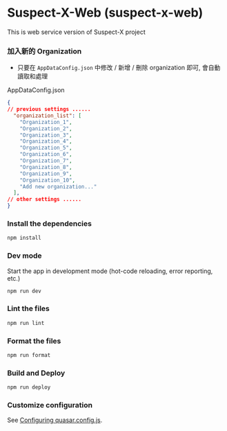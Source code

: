 # Suspect-X-Web (suspect-x-web)

This is web service version of Suspect-X project

### 加入新的 Organization

* 只要在 `AppDataConfig.json` 中修改 / 新增 / 刪除 organization 即可, 會自動讀取和處理

AppDataConfig.json

```json
{
// previous settings ......
  "organization_list": [
    "Organization_1",
    "Organization_2",
    "Organization_3",
    "Organization_4",
    "Organization_5",
    "Organization_6",
    "Organization_7",
    "Organization_8",
    "Organization_9",
    "Organization_10",
    "Add new organization..."
  ],
// other settings ......
}

```


### Install the dependencies

```bash
npm install
```

### Dev mode
Start the app in development mode (hot-code reloading, error reporting, etc.)

```bash
npm run dev
```

### Lint the files

```bash
npm run lint
```

### Format the files

```bash
npm run format
```

### Build and Deploy

```bash
npm run deploy
```

### Customize configuration

See [Configuring quasar.config.js](https://v2.quasar.dev/quasar-cli-webpack/quasar-config-js).
